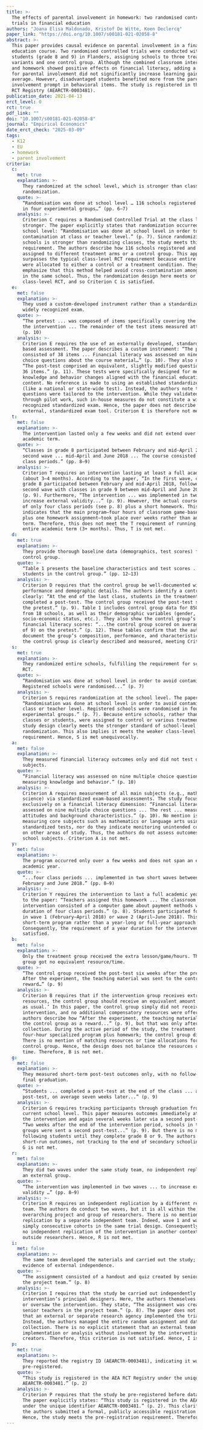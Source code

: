 ```yaml
---
title: >-
  The effects of parental involvement in homework: two randomised controlled
  trials in financial education
authors: "Joana Elisa Maldonado, Kristof De Witte, Koen Declercq"
paper_link: "https://doi.org/10.1007/s00181-021-02058-8"
abstract: >-
  This paper provides causal evidence on parental involvement in a financial
  education course. Two randomised controlled trials were conducted with 2779
  students (grade 8 and 9) in Flanders, assigning schools to three treatment
  variants and one control group. Although the combined classroom intervention
  and homework showed positive effects on financial literacy, adding a prompt
  for parental involvement did not significantly increase learning gains on
  average. However, disadvantaged students benefited more from the parental
  involvement prompt in behavioral items. The study is registered in the AEA
  RCT Registry (AEARCTR-0003481).
publication_date: 2021-04-13
erct_level: 0
rct: true
pdf_link: ""
doi: "10.1007/s00181-021-02058-8"
journal: "Empirical Economics"
date_erct_check: "2025-03-09"
tags:
  - K12
  - EU
  - homework
  - parent involvement
criteria:
  c:
    met: true
    explanation: >-
      They randomized at the school level, which is stronger than class-level
      randomization.
    quote: >-
      “Randomisation was done at school level … 116 schools registered … assigned
      in four experimental groups…” (pp. 6–7)
    analysis: >-
      Criterion C requires a Randomised Controlled Trial at the class level or
      stronger. The paper explicitly states that randomization occurred at the
      school level: “Randomisation was done at school level in order to avoid
      contamination at class or teacher level.” (p. 7). Since randomizing entire
      schools is stronger than randomizing classes, the study meets this
      requirement. The authors describe how 116 schools registered and were
      assigned to different treatment arms or a control group. This approach
      surpasses the typical class-level RCT requirement because entire schools
      were allocated to either a control or a treatment condition. They also
      emphasize that this method helped avoid cross-contamination among classes
      in the same school. Thus, the randomization design here meets or exceeds
      class-level RCT, and so Criterion C is satisfied.
  e:
    met: false
    explanation: >-
      They used a custom-developed instrument rather than a standardized,
      widely recognized exam.
    quote: >-
      “The pretest ... was composed of items specifically covering the topics of
      the intervention ... The remainder of the test items measured attitudes.”
      (p. 10)
    analysis: >-
      Criterion E requires the use of an externally developed, standardized exam-
      based assessment. The paper describes a custom instrument: “The pretest
      consisted of 38 items ... Financial literacy was assessed on nine multiple
      choice questions about the course material…” (p. 10). They also note:
      “The post-test comprised an equivalent, slightly modified question set with
      36 items.” (p. 11). These tests were specifically designed for measuring
      knowledge and behavior changes aligned with the financial education
      content. No reference is made to using an established standardized exam
      (like a national or state-wide test). Instead, the authors note that these
      questions were tailored to the intervention. While they validated the items
      through pilot work, such in-house measures do not constitute a widely
      recognized standardized exam. Hence, the paper does not describe using any
      external, standardized exam tool. Criterion E is therefore not met.
  t:
    met: false
    explanation: >-
      The intervention lasted only a few weeks and did not extend over a full
      academic term.
    quote: >-
      “Classes in grade 8 participated between February and mid-April 2018, ... 
      second wave ... mid-April and June 2018 ... The course consisted of four
      class periods.” (pp. 8–9)
    analysis: >-
      Criterion T requires an intervention lasting at least a full academic term
      (about 3–4 months). According to the paper, “In the first wave, classes in
      grade 8 participated between February and mid-April 2018, followed by a
      second wave with classes in grade 9 between mid-April and June 2018.”
      (p. 9). Furthermore, “The intervention ... was implemented in two waves to
      increase external validity...” (p. 9). However, the actual course consisted
      of only four class periods (see p. 8) plus a short homework. This timeline
      indicates that the main program—four hours of classroom game-based learning
      plus one homework assignment—took place over weeks rather than an entire
      term. Therefore, this does not meet the T requirement of running for an
      entire academic term (3+ months). Thus, T is not met.
  d:
    met: true
    explanation: >-
      They provide thorough baseline data (demographics, test scores) for the
      control group.
    quote: >-
      “Table 1 presents the baseline characteristics and test scores ... with 850
      students in the control group.” (pp. 12–13)
    analysis: >-
      Criterion D requires that the control group be well-documented with baseline
      performance and demographic details. The authors identify a control group
      clearly: “At the end of the last class, students in the treatment groups
      completed a post-test. The control group received the post-test six weeks after
      the pretest.” (p. 9). Table 1 includes control group data for 850 students
      from 18 schools, as well as their demographic variables (gender, grades,
      socio-economic status, etc.). They also show the control group’s baseline
      financial literacy scores: “...the control group scored on average 2.99 (out
      of 9) on the pretest.” (p. 12). These tables confirm that the authors
      document the group’s composition, performance, and characteristics. Hence,
      the control group is clearly described and measured, meeting Criterion D.
  s:
    met: true
    explanation: >-
      They randomized entire schools, fulfilling the requirement for school-level
      RCT.
    quote: >-
      “Randomisation was done at school level in order to avoid contamination ...
      Registered schools were randomised...” (p. 7)
    analysis: >-
      Criterion S requires randomization at the school level. The paper states:
      “Randomisation was done at school level in order to avoid contamination at
      class or teacher level. Registered schools were randomised in four
      experimental groups.” (p. 7). Because entire schools, rather than individual
      classes or students, were assigned to control or various treatment arms, the
      study design clearly meets the stronger standard of school-level
      randomization. This also implies it meets the weaker class-level RCT
      requirement. Hence, S is met unequivocally.
  a:
    met: false
    explanation: >-
      They measured financial literacy outcomes only and did not test other core
      subjects.
    quote: >-
      “Financial literacy was assessed on nine multiple choice questions …
      measuring knowledge and behavior.” (p. 10)
    analysis: >-
      Criterion A requires measurement of all main subjects (e.g., math, language,
      science) via standardized exam-based assessments. The study focuses
      exclusively on a financial literacy dimension: “Financial literacy was
      assessed on nine multiple choice questions ... The rest ... measured
      attitudes and background characteristics.” (p. 10). No mention is made of
      measuring core subjects such as mathematics or language arts using
      standardized tests, nor do they indicate monitoring unintended consequences
      on other areas of study. Thus, the authors do not assess outcomes in all main
      school subjects. Criterion A is not met.
  y:
    met: false
    explanation: >-
      The program occurred only over a few weeks and does not span an entire
      academic year.
    quote: >-
      “...four class periods ... implemented in two short waves between
      February and June 2018.” (pp. 8–9)
    analysis: >-
      Criterion Y requires the intervention to last a full academic year. According
      to the paper: “Teachers assigned this homework ... The classroom
      intervention consisted of a computer game about payment methods with a
      duration of four class periods.” (p. 8). Students participated for a few weeks
      in wave 1 (February–April 2018) or wave 2 (April–June 2018). This is a
      short-term program rather than a year-long or full-year approach.
      Consequently, the requirement of a year duration for the intervention is not
      satisfied.
  b:
    met: false
    explanation: >-
      Only the treatment group received the extra lesson/game/hours. The control
      group got no equivalent resource/time.
    quote: >-
      “The control group received the post-test six weeks after the pretest ...
      After the experiment, the teaching material was sent to the control group as a
      reward…” (p. 9)
    analysis: >-
      Criterion B requires that if the intervention group receives extra time or
      resources, the control group should receive an equivalent amount for ‘business
      as usual.’ In this paper, the control group simply did not receive the
      intervention, and no additional compensatory resources were offered. The
      authors describe how “After the experiment, the teaching material was sent to
      the control group as a reward...” (p. 9), but that was only after data
      collection. During the active period of the study, the treatment groups had a
      four-hour specialized program plus homework; the control group did not.
      There is no mention of matching resources or time allocations for the
      control group. Hence, the design does not balance the resources or contact
      time. Therefore, B is not met.
  g:
    met: false
    explanation: >-
      They measured short-term post-test outcomes only, with no follow-up through
      final graduation.
    quote: >-
      “Students ... completed a post-test at the end of the class ... a second
      post-test, on average seven weeks later...” (p. 9)
    analysis: >-
      Criterion G requires tracking participants through graduation from their
      current school level. This paper measures outcomes immediately at the end of
      the intervention and again several weeks later via a second post-test:
      “Two weeks after the end of the intervention period, schools in the treatment
      groups were sent a second post-test...” (p. 9). But there is no mention of
      following students until they complete grade 8 or 9. The authors only measure
      short-run outcomes, not tracking to the end of secondary schooling. Hence,
      G is not met.
  r:
    met: false
    explanation: >-
      They did two waves under the same study team, no independent replication by
      an external group.
    quote: >-
      “The intervention was implemented in two waves ... to increase external
      validity …” (pp. 8–9)
    analysis: >-
      Criterion R requires an independent replication by a different research
      team. The authors do conduct two waves, but it is all within the same
      overarching project and group of researchers. There is no mention of a
      replication by a separate independent team. Indeed, wave 1 and wave 2 are
      simply consecutive cohorts in the same trial design. Consequently, there is
      no independent replication of the intervention in another context by
      outside researchers. Hence, R is not met.
  i:
    met: false
    explanation: >-
      The same team developed the materials and carried out the study; there is no
      evidence of external independence.
    quote: >-
      “The assignment consisted of a handout and quiz created by senior teachers in
      the project team.” (p. 8)
    analysis: >-
      Criterion I requires that the study be carried out independently from the
      intervention’s principal designers. Here, the authors themselves designed
      or oversaw the intervention. They state, “The assignment was created by
      senior teachers in the project team.” (p. 8). The paper does not indicate
      that an external or separate research agency implemented the trial.
      Instead, the authors managed the entire random assignment and data
      collection. There is no explicit statement that an external team led the study
      implementation or analysis without involvement by the intervention’s
      creators. Therefore, this criterion is not satisfied. Hence, I is not met.
  p:
    met: true
    explanation: >-
      They reported the registry ID (AEARCTR-0003481), indicating it was formally
      pre-registered.
    quote: >-
      “This study is registered in the AEA RCT Registry under the unique identifier
      AEARCTR-0003481.” (p. 2)
    analysis: >-
      Criterion P requires that the study be pre-registered before data collection.
      The paper explicitly states: “This study is registered in the AEA RCT Registry
      under the unique identifier AEARCTR-0003481.” (p. 2). This clarifies that
      the authors submitted a formal, publicly accessible registration in advance.
      Hence, the study meets the pre-registration requirement. Therefore, P is met.
---
```

